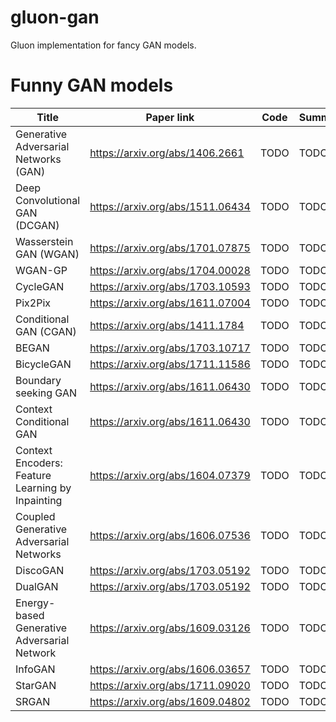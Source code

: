 # gluon-gan
Gluon implementation for fancy GAN models.

# Funny GAN models
| Title                                            | Paper link                         | Code | Summary |
| ------------------------------------------------ | ---------------------------------- | ---- | ------------------------------------------------ |
| Generative Adversarial Networks (GAN)            | <https://arxiv.org/abs/1406.2661>  | TODO | TODO |
| Deep Convolutional GAN (DCGAN)                   | <https://arxiv.org/abs/1511.06434> | TODO | TODO |
| Wasserstein GAN (WGAN)                           | <https://arxiv.org/abs/1701.07875>   | TODO | TODO |
| WGAN-GP                                          | <https://arxiv.org/abs/1704.00028>   | TODO | TODO |
| CycleGAN                                         | <https://arxiv.org/abs/1703.10593>   | TODO | TODO |
| Pix2Pix                                          | <https://arxiv.org/abs/1611.07004> | TODO | TODO |
| Conditional GAN (CGAN)                           | <https://arxiv.org/abs/1411.1784>  | TODO | TODO |
| BEGAN                                            | <https://arxiv.org/abs/1703.10717> | TODO | TODO |
| BicycleGAN                                       | <https://arxiv.org/abs/1711.11586> | TODO | TODO |
| Boundary seeking GAN                             | <https://arxiv.org/abs/1611.06430> | TODO | TODO |
| Context Conditional GAN                          | <https://arxiv.org/abs/1611.06430> | TODO | TODO |
| Context Encoders: Feature Learning by Inpainting | <https://arxiv.org/abs/1604.07379> | TODO | TODO |
| Coupled Generative Adversarial Networks          | <https://arxiv.org/abs/1606.07536> | TODO | TODO |
| DiscoGAN                                         | <https://arxiv.org/abs/1703.05192> | TODO | TODO |
| DualGAN                                          | <https://arxiv.org/abs/1703.05192> | TODO | TODO |
| Energy-based Generative Adversarial Network      | <https://arxiv.org/abs/1609.03126> | TODO | TODO |
| InfoGAN                                          | <https://arxiv.org/abs/1606.03657> | TODO | TODO |
| StarGAN                                          | <https://arxiv.org/abs/1711.09020> | TODO | TODO |
| SRGAN                                            | <https://arxiv.org/abs/1609.04802> | TODO | TODO |



